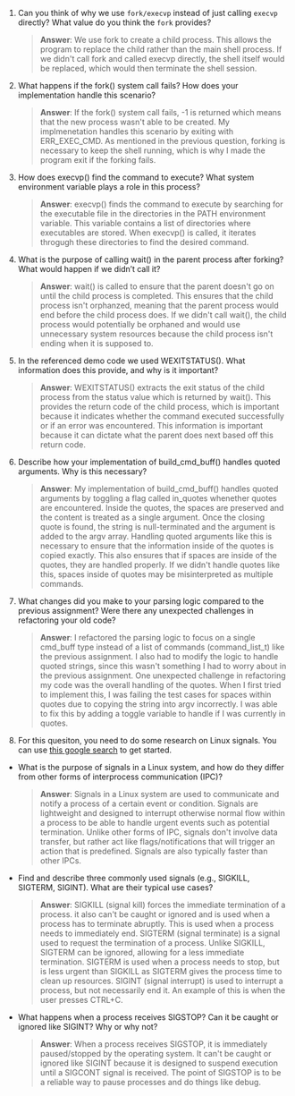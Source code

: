 1. Can you think of why we use `fork/execvp` instead of just calling `execvp` directly? What value do you think the `fork` provides?

    > **Answer**:  We use fork to create a child process. This allows the program to replace the child rather than the main shell process. If we didn't call fork and called execvp directly, the shell itself would be replaced, which would then terminate the shell session.

2. What happens if the fork() system call fails? How does your implementation handle this scenario?

    > **Answer**:  If the fork() system call fails, -1 is returned which means that the new process wasn't able to be created. My implmenetation handles this scenario by exiting with ERR_EXEC_CMD. As mentioned in the previous question, forking is necessary to keep the shell running, which is why I made the program exit if the forking fails.

3. How does execvp() find the command to execute? What system environment variable plays a role in this process?

    > **Answer**:  execvp() finds the command to execute by searching for the executable file in the directories in the PATH environment variable. This variable contains a list of directories where executables are stored. When execvp() is called, it iterates throgugh these directories to find the desired command.

4. What is the purpose of calling wait() in the parent process after forking? What would happen if we didn’t call it?

    > **Answer**:  wait() is called to ensure that the parent doesn't go on until the child process is completed. This ensures that the child process isn't orphanzed, meaning that the parent process would end before the child process does. If we didn't call wait(), the child process would potentially be orphaned and would use unnecessary system resources because the child process isn't ending when it is supposed to.

5. In the referenced demo code we used WEXITSTATUS(). What information does this provide, and why is it important?

    > **Answer**:  WEXITSTATUS() extracts the exit status of the child process from the status value which is returned by wait(). This provides the return code of the child process, which is important because it indicates whether the command executed successfully or if an error was encountered. This information is important because it can dictate what the parent does next based off this return code.

6. Describe how your implementation of build_cmd_buff() handles quoted arguments. Why is this necessary?

    > **Answer**:  My implementation of build_cmd_buff() handles quoted arguments by toggling a flag called in_quotes whenether quotes are encountered. Inside the quotes, the spaces are preserved and the content is treated as a single argument. Once the closing quote is found, the string is null-terminated and the argument is added to the argv array. Handling quoted arguments like this is necessary to ensure that the information inside of the quotes is copied exactly. This also ensures that if spaces are inside of the quotes, they are handled properly. If we didn't handle quotes like this, spaces inside of quotes may be misinterpreted as multiple commands.

7. What changes did you make to your parsing logic compared to the previous assignment? Were there any unexpected challenges in refactoring your old code?

    > **Answer**:  I refactored the parsing logic to focus on a single cmd_buff type instead of a list of commands (command_list_t) like the previous assignment. I also had to modify the logic to handle quoted strings, since this wasn't something I had to worry about in the previous assignment. One unexpected challenge in refactoring my code was the overall handling of the quotes. When I first tried to implement this, I was failing the test cases for spaces within quotes due to copying the string into argv incorrectly. I was able to fix this by adding a toggle variable to handle if I was currently in quotes.

8. For this quesiton, you need to do some research on Linux signals. You can use [this google search](https://www.google.com/search?q=Linux+signals+overview+site%3Aman7.org+OR+site%3Alinux.die.net+OR+site%3Atldp.org&oq=Linux+signals+overview+site%3Aman7.org+OR+site%3Alinux.die.net+OR+site%3Atldp.org&gs_lcrp=EgZjaHJvbWUyBggAEEUYOdIBBzc2MGowajeoAgCwAgA&sourceid=chrome&ie=UTF-8) to get started.

- What is the purpose of signals in a Linux system, and how do they differ from other forms of interprocess communication (IPC)?

    > **Answer**:  Signals in a Linux system are used to communicate and notify a process of a certain event or condition. Signals are lightweight and designed to interrupt otherwise normal flow within a process to be able to handle urgent events such as potential termination. Unlike other forms of IPC, signals don't involve data transfer, but rather act like flags/notifications that will trigger an action that is predefined. Signals are also typically faster than other IPCs.

- Find and describe three commonly used signals (e.g., SIGKILL, SIGTERM, SIGINT). What are their typical use cases?

    > **Answer**:  SIGKILL (signal kill) forces the immediate termination of a process. it also can't be caught or ignored and is used when a process has to terminate abruptly. This is used when a process needs to immediately end. SIGTERM (signal terminate) is a signal used to request the termination of a process. Unlike SIGKILL, SIGTERM can be ignored, allowing for a less immediate termination. SIGTERM is used when a process needs to stop, but is less urgent than SIGKILL as SIGTERM gives the process time to clean up resources. SIGINT (signal interrupt) is used to interrupt a process, but not necessarily end it. An example of this is when the user presses CTRL+C.

- What happens when a process receives SIGSTOP? Can it be caught or ignored like SIGINT? Why or why not?

    > **Answer**:  When a process receives SIGSTOP, it is immediately paused/stopped by the operating system. It can't be caught or ignored like SIGINT because it is designed to suspend execution until a SIGCONT signal is received. The point of SIGSTOP is to be a reliable way to pause processes and do things like debug.
